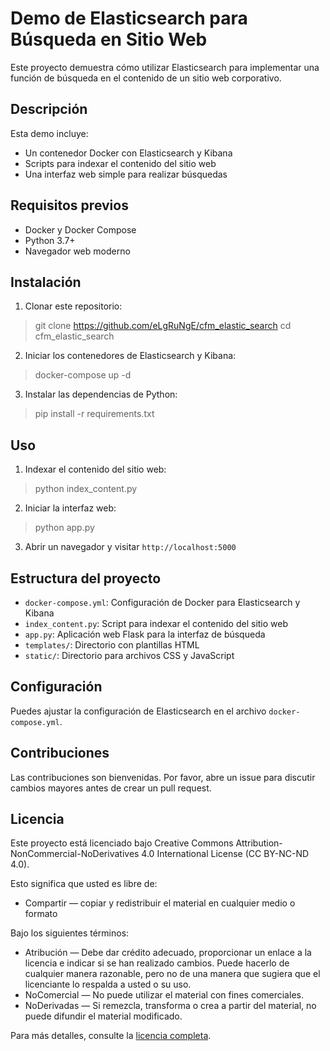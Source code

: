 # Demo de Elasticsearch para Búsqueda en Sitio Web

Este proyecto demuestra cómo utilizar Elasticsearch para implementar una función de búsqueda en el contenido de un sitio web corporativo.

## Descripción

Esta demo incluye:
- Un contenedor Docker con Elasticsearch y Kibana
- Scripts para indexar el contenido del sitio web
- Una interfaz web simple para realizar búsquedas

## Requisitos previos

- Docker y Docker Compose
- Python 3.7+
- Navegador web moderno

## Instalación

1. Clonar este repositorio:
> git clone https://github.com/eLgRuNgE/cfm_elastic_search
> cd cfm_elastic_search

2. Iniciar los contenedores de Elasticsearch y Kibana:
> docker-compose up -d

3. Instalar las dependencias de Python:
> pip install -r requirements.txt

## Uso

1. Indexar el contenido del sitio web:
> python index_content.py

2. Iniciar la interfaz web:
> python app.py

3. Abrir un navegador y visitar `http://localhost:5000`

## Estructura del proyecto

- `docker-compose.yml`: Configuración de Docker para Elasticsearch y Kibana
- `index_content.py`: Script para indexar el contenido del sitio web
- `app.py`: Aplicación web Flask para la interfaz de búsqueda
- `templates/`: Directorio con plantillas HTML
- `static/`: Directorio para archivos CSS y JavaScript

## Configuración

Puedes ajustar la configuración de Elasticsearch en el archivo `docker-compose.yml`.

## Contribuciones

Las contribuciones son bienvenidas. Por favor, abre un issue para discutir cambios mayores antes de crear un pull request.

## Licencia

Este proyecto está licenciado bajo Creative Commons Attribution-NonCommercial-NoDerivatives 4.0 International License (CC BY-NC-ND 4.0).

Esto significa que usted es libre de:
- Compartir — copiar y redistribuir el material en cualquier medio o formato

Bajo los siguientes términos:
- Atribución — Debe dar crédito adecuado, proporcionar un enlace a la licencia e indicar si se han realizado cambios. Puede hacerlo de cualquier manera razonable, pero no de una manera que sugiera que el licenciante lo respalda a usted o su uso.
- NoComercial — No puede utilizar el material con fines comerciales.
- NoDerivadas — Si remezcla, transforma o crea a partir del material, no puede difundir el material modificado.

Para más detalles, consulte la [licencia completa](http://creativecommons.org/licenses/by-nc-nd/4.0/).